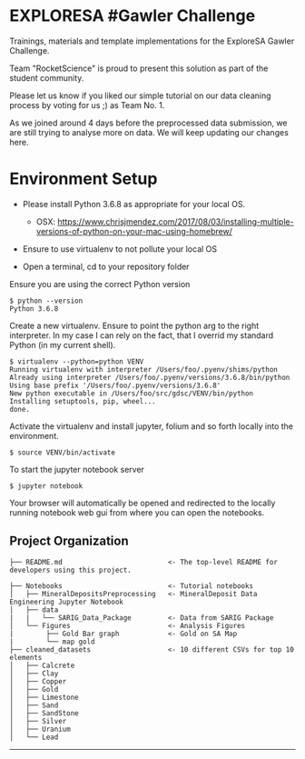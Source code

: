 EXPLORESA #Gawler Challenge 
==============================

Trainings, materials and template implementations for the ExploreSA Gawler Challenge.

Team "RocketScience" is proud to present this solution as part of the student community.

Please let us know if you liked our simple tutorial on our data cleaning process by voting for us ;) as Team No. 1.

As we joined around 4 days before the preprocessed data submission, we are still trying to analyse more on data. We will keep updating our changes here.

# Environment Setup

* Please install Python 3.6.8 as appropriate for your local OS.
    * OSX: https://www.chrisjmendez.com/2017/08/03/installing-multiple-versions-of-python-on-your-mac-using-homebrew/

* Ensure to use virtualenv to not pollute your local OS  
* Open a terminal, cd to your repository folder  

Ensure you are using the correct Python version 

    $ python --version  
    Python 3.6.8    

Create a new virtualenv. Ensure to point the python arg to the right interpreter. In my case I can rely on the fact, that I overrid my standard Python (in my current shell).  

    $ virtualenv --python=python VENV  
    Running virtualenv with interpreter /Users/foo/.pyenv/shims/python  
    Already using interpreter /Users/foo/.pyenv/versions/3.6.8/bin/python  
    Using base prefix '/Users/foo/.pyenv/versions/3.6.8'  
    New python executable in /Users/foo/src/gdsc/VENV/bin/python  
    Installing setuptools, pip, wheel...  
    done.  

Activate the virtualenv and install jupyter, folium and so forth locally into the environment.

    $ source VENV/bin/activate  

To start the jupyter notebook server

    $ jupyter notebook

Your browser will automatically be opened and redirected to the locally running notebook web gui from where you can open the notebooks.


Project Organization
--------
 
    ├── README.md                          <- The top-level README for developers using this project.
                         
    ├── Notebooks                          <- Tutorial notebooks   
    │   ├── MineralDepositsPreprocessing   <- MineralDeposit Data Engineering Jupyter Notebook
    │   ├── data     
    |   |   └── SARIG_Data_Package         <- Data from SARIG Package
    │   └── Figures                        <- Analysis Figures
    |        ├── Gold Bar graph            <- Gold on SA Map
    |        └── map gold  
    ├── cleaned_datasets                   <- 10 different CSVs for top 10 elements
    │   ├── Calcrete   
    │   ├── Clay 
    │   ├── Copper    
    │   ├── Gold  
    │   ├── Limestone  
    │   ├── Sand      
    │   ├── SandStone  
    │   ├── Silver  
    │   ├── Uranium  
    │   └── Lead


--------
